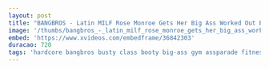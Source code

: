 ```yaml
---
layout: post
title: "BANGBROS - Latin MILF Rose Monroe Gets Her Big Ass Worked Out By Brick Danger"
image: '/thumbs/bangbros_-_latin_milf_rose_monroe_gets_her_big_ass_worked_out_by_brick_danger.jpg'
embed: 'https://www.xvideos.com/embedframe/36842303'
duracao: 720
tags: 'hardcore bangbros busty class booty big-ass gym assparade fitness big-tits bike big-boobs big-butt ass-parade bang-bros personal-trainer rose-monroe birck-danger spin-class ap16089'
---
```

